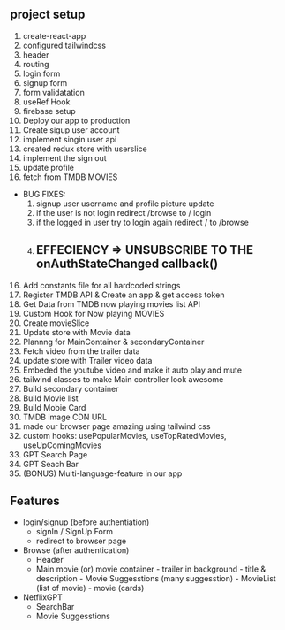 ## project setup

1. create-react-app
2. configured tailwindcss
3. header
4. routing
5. login form
6. signup form
7. form validatation
8. useRef Hook
9. firebase setup
10. Deploy our app to production
11. Create sigup user account
12. implement singin user api
13. created redux store with userslice
14. implement the sign out
15. update profile
16. fetch from TMDB MOVIES

- BUG FIXES:
  1. signup user username and profile picture update
  2. if the user is not login redirect /browse to / login
  3. if the logged in user try to login again redirect / to /browse
  4. ## EFFECIENCY => UNSUBSCRIBE TO THE onAuthStateChanged callback()

16. Add constants file for all hardcoded strings
17. Register TMDB API & Create an app & get access token
18. Get Data from TMDB now playing movies list API
19. Custom Hook for Now playing MOVIES
20. Create movieSlice
21. Update store with Movie data
22. Plannng for MainContainer & secondaryContainer
23. Fetch video from the trailer data
24. update store with Trailer video data
25. Embeded the youtube video and make it auto play and mute
26. tailwind classes to make Main controller look awesome
27. Build secondary container
28. Build Movie list
29. Build Mobie Card
30. TMDB image CDN URL
31. made our browser page amazing using tailwind css
32. custom hooks: usePopularMovies, useTopRatedMovies, useUpComingMovies
33. GPT Search Page
34. GPT Seach Bar
35. (BONUS) Multi-language-feature in our app

## Features

- login/signup (before authentiation)
  - signIn / SignUp Form
  - redirect to browser page
- Browse (after authentication)
  - Header
  - Main movie (or) movie container - trailer in background - title & description - Movie Suggesstions (many suggesstion) - MovieList (list of movie) - movie (cards)
- NetflixGPT
  - SearchBar
  - Movie Suggesstions

